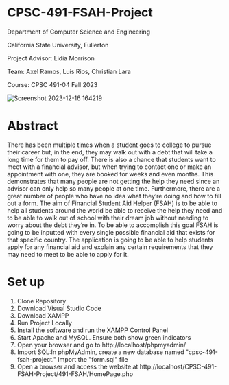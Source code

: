 # CPSC-491-FSAH-Project
Department of Computer Science and Engineering

California State University, Fullerton

Project Advisor: Lidia Morrison

Team: Axel Ramos, Luis Rios, Christian Lara

Course: CPSC 491-04
Fall 2023


![Screenshot 2023-12-16 164219](https://github.com/aluisrios/CPSC-491-FSAH-Project/assets/100191377/ddcbd397-44b3-4794-9f74-a2e683cfec2f)


# Abstract
There has been multiple times when a student goes to college to pursue their career but,
in the end, they may walk out with a debt that will take a long time for them to pay off. There is
also a chance that students want to meet with a financial advisor, but when trying to contact one
or make an appointment with one, they are booked for weeks and even months. This
demonstrates that many people are not getting the help they need since an advisor can only help
so many people at one time. Furthermore, there are a great number of people who have no idea
what they’re doing and how to fill out a form. The aim of Financial Student Aid Helper (FSAH)
is to be able to help all students around the world be able to receive the help they need and to be
able to walk out of school with their dream job without needing to worry about the debt they’re
in. To be able to accomplish this goal FSAH is going to be inputted with every single possible
financial aid that exists for that specific country. The application is going to be able to help
students apply for any financial aid and explain any certain requirements that they may need to
meet to be able to apply for it.


# Set up
1. Clone Repository
2. Download Visual Studio Code
3. Download XAMPP
4. Run Project Locally
5. Install the software and run the XAMPP Control Panel
6. Start Apache and MySQL. Ensure both show green indicators
7. Open your browser and go to http://localhost/phpmyadmin/ 
8. Import SQL:In phpMyAdmin, create a new database named "cpsc-491-fsah-project." Import the "form.sql" file 
9. Open a browser and access the website at http://localhost/CPSC-491-FSAH-Project/491-FSAH/HomePage.php 
